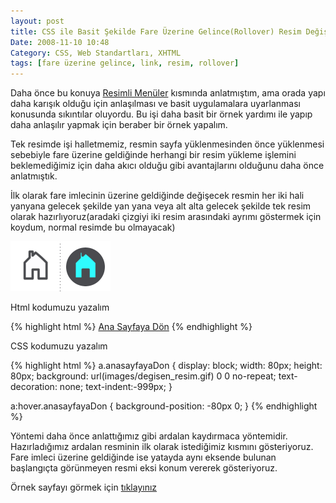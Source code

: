 ```yaml
---
layout: post
title: CSS ile Basit Şekilde Fare Üzerine Gelince(Rollover) Resim Değişimi Yapmak
Date: 2008-11-10 10:48
Category: CSS, Web Standartları, XHTML
tags: [fare üzerine gelince, link, resim, rollover]
---
```


Daha önce bu konuya [Resimli Menüler][] kısmında anlatmıştım, ama orada
yapı daha karışık olduğu için anlaşılması ve basit uygulamalara
uyarlanması konusunda sıkıntılar oluyordu. Bu işi daha basit bir örnek
yardımı ile yapıp daha anlaşılır yapmak için beraber bir örnek yapalım.

Tek resimde işi halletmemiz, resmin sayfa yüklenmesinden önce yüklenmesi
sebebiyle fare üzerine geldiğinde herhangi bir resim yükleme işlemini
beklemediğimiz için daha akıcı olduğu gibi avantajlarını olduğunu daha
önce anlatmıştık.

İlk olarak fare imlecinin üzerine geldiğinde değişecek resmin her iki
hali yanyana gelecek şekilde yan yana veya alt alta gelecek şekilde tek
resim olarak hazırlıyoruz(aradaki çizgiyi iki resim arasındaki ayrımı
göstermek için koydum, normal resimde bu olmayacak)

![anasayfaya dön][]

Html kodumuzu yazalım

{% highlight html %}
<a class="anasayfayaDon" href="anasayfa.htm">Ana Sayfaya Dön</a>
{% endhighlight %}

CSS kodumuzu yazalım

{% highlight html %}
a.anasayfayaDon {
  display: block;
  width: 80px;
  height: 80px;
  background: url(images/degisen_resim.gif) 0 0 no-repeat;
  text-decoration: none;
  text-indent:-999px;
}

a:hover.anasayfayaDon {
  background-position: -80px 0;
}
{% endhighlight %}

Yöntemi daha önce anlattığımız gibi ardalan kaydırmaca yöntemidir.
Hazırladığımız ardalan resminin ilk olarak istediğimiz kısmını
gösteriyoruz. Fare imleci üzerine geldiğinde ise yatayda aynı eksende
bulunan başlangıçta görünmeyen resmi eksi konum vererek gösteriyoruz.

Örnek sayfayı görmek için [tıklayınız][]

  [Resimli Menüler]: http://fatihhayrioglu.com/css-ile-menu-olusturmak-v-resimli-menuler
    "Resimli Menüler"
  [anasayfaya dön]: /images/mak_degisen_resim.gif
  [Ana Sayfaya Dön]: anasayfa.htm
  [tıklayınız]: /dokumanlar/fare_degisen_resim.html
